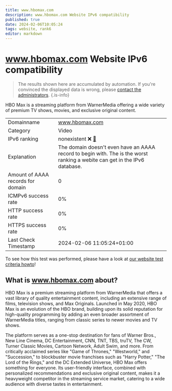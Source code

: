 ```yaml
---
title: www.hbomax.com
description: www.hbomax.com Website IPv6 compatibility
published: true
date: 2024-02-06T10:05:24
tags: website, rank6
editor: markdown
---
```


# www.hbomax.com Website IPv6 compatibility

> The results shown here are accumulated by automation. If you're convinced the displayed data is wrong, please [contact the administrators](/howto/chat). 
{.is-info}

HBO Max is a streaming platform from WarnerMedia offering a wide variety of premium TV shows, movies, and exclusive original content.


|   |   |
| - | - |
| Domainname | www.hbomax.com
| Category | Video |
| IPv6 ranking | nonexistent :x: [🔗](/howto/ranking) |
| Explanation | The domain doesn't even have an AAAA record to begin with. The is the worst ranking a webite can get in the IPv6 database. |
| Amount of AAAA records for domain | 0 |
| ICMPv6 success rate | 0%|
| HTTP success rate | 0% |
| HTTPS success rate | 0% |
| Last Check Timestamp | 2024-02-06 11:05:24+01:00 |

To see how this test was performed, please have a look at [our website test criteria howto](/howto/testcriteria/website)!


## What is www.hbomax.com about?
HBO Max is a premium streaming platform from WarnerMedia that offers a vast library of quality entertainment content, including an extensive range of films, television shows, and Max Originals. Launched in May 2020, HBO Max is an evolution of the HBO brand, building upon its solid reputation for high-quality programming by adding an even broader assortment of WarnerMedia titles, ranging from classic series to newer movies and TV shows.

The platform serves as a one-stop destination for fans of Warner Bros., New Line Cinema, DC Entertainment, CNN, TNT, TBS, truTV, The CW, Turner Classic Movies, Cartoon Network, Adult Swim, and more. From critically acclaimed series like "Game of Thrones," "Westworld," and "Succession," to blockbuster movie franchises such as "Harry Potter," "The Lord of the Rings," and the DC Extended Universe, HBO Max offers something for everyone. Its user-friendly interface, combined with personalized recommendations and exclusive original content, makes it a heavyweight competitor in the streaming service market, catering to a wide audience with diverse tastes in entertainment.


